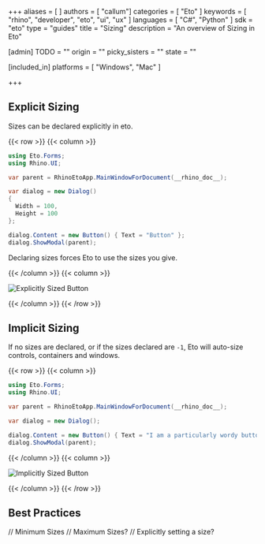 +++
aliases = [ ]
authors = [ "callum"]
categories = [ "Eto" ]
keywords = [ "rhino", "developer", "eto", "ui", "ux" ]
languages = [ "C#", "Python" ]
sdk = "eto"
type = "guides"
title = "Sizing"
description = "An overview of Sizing in Eto"

[admin]
TODO = ""
origin = ""
picky_sisters = ""
state = ""

[included_in]
platforms = [ "Windows", "Mac" ]

+++
<!-- Sizing, automatic, manual etc. -->

## Explicit Sizing
Sizes can be declared explicitly in eto.

{{< row >}}
{{< column >}}

``` cs
using Eto.Forms;
using Rhino.UI;

var parent = RhinoEtoApp.MainWindowForDocument(__rhino_doc__);

var dialog = new Dialog()
{
  Width = 100,
  Height = 100
};

dialog.Content = new Button() { Text = "Button" };
dialog.ShowModal(parent);
```

Declaring sizes forces Eto to use the sizes you give.

<!-- TODO : Add Python sample -->

{{< /column >}}
{{< column >}}

  ![Explicitly Sized Button](/images/eto/controls/explicit-button.png)

{{< /column >}}
{{< /row >}}


## Implicit Sizing
If no sizes are declared, or if the sizes declared are `-1`, Eto will auto-size controls, containers and windows.

{{< row >}}
{{< column >}}
``` cs
using Eto.Forms;
using Rhino.UI;

var parent = RhinoEtoApp.MainWindowForDocument(__rhino_doc__);

var dialog = new Dialog();

dialog.Content = new Button() { Text = "I am a particularly wordy button, and I have a lot of information." };
dialog.ShowModal(parent); 
```

{{< /column >}}
{{< column >}}

![Implicitly Sized Button](/images/eto/controls/implicit-button.png)

{{< /column >}}
{{< /row >}}

## Best Practices
 // Minimum Sizes 
 // Maximum Sizes?
 // Explicitly setting a size?